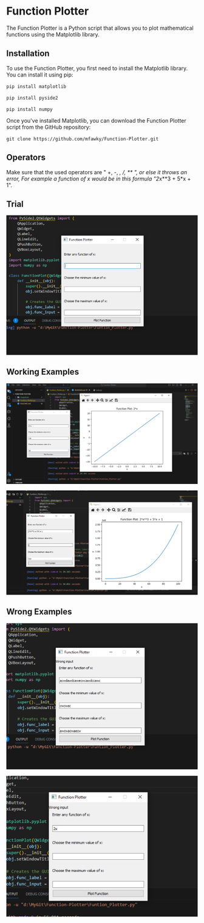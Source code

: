 # Function Plotter

The Function Plotter is a Python script that allows you to plot mathematical functions using the Matplotlib library. 


## Installation

To use the Function Plotter, you first need to install the Matplotlib library. You can install it using pip:

```
pip install matplotlib
```

```
pip install pyside2
```

```
pip install numpy
```

Once you've installed Matplotlib, you can download the Function Plotter script from the GitHub repository:

```
git clone https://github.com/mfawky/Function-Plotter.git
```

## Operators

Make sure that the used operators are " +, -, *, /, ** ", or else it throws an error,
For example a function of x would be in this formula "2*x**3 + 5*x + 1".


## Trial

![Screenshot](Snapshots/FirstView.PNG)

## Working Examples

![Screenshot](Snapshots/WorkingEx1.PNG)


![Screenshot](Snapshots/WorkingEx2.PNG)

## Wrong Examples

![Screenshot](Snapshots/WrongEx1.PNG)

![Screenshot](Snapshots/WrongEx2.PNG)